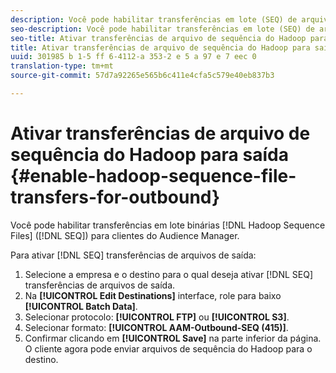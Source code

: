 ```yaml
---
description: Você pode habilitar transferências em lote (SEQ) de arquivos de sequência do Hadoop (SEQ) para clientes do Audience Manager.
seo-description: Você pode habilitar transferências em lote (SEQ) de arquivos de sequência do Hadoop (SEQ) para clientes do Audience Manager.
seo-title: Ativar transferências de arquivo de sequência do Hadoop para saída
title: Ativar transferências de arquivo de sequência do Hadoop para saída
uuid: 301985 b 1-5 ff 6-4112-a 353-2 e 5 a 97 e 7 eec 0
translation-type: tm+mt
source-git-commit: 57d7a92265e565b6c411e4cfa5c579e40eb837b3

---
```



# Ativar transferências de arquivo de sequência do Hadoop para saída {#enable-hadoop-sequence-file-transfers-for-outbound}

Você pode habilitar transferências em lote binárias [!DNL Hadoop Sequence Files] ([!DNL SEQ]) para clientes do Audience Manager.

<!-- REMOVED FROM PUBLIC DOCS: The advantages of using [!DNL Hadoop SEQ] files are listed in the [public documentation](https://marketing.adobe.com/resources/help/en_US/aam/outbound-seq-files.html). -->

Para ativar [!DNL SEQ] transferências de arquivos de saída:

1. Selecione a empresa e o destino para o qual deseja ativar [!DNL SEQ] transferências de arquivos de saída.
1. Na **[!UICONTROL Edit Destinations]** interface, role para baixo **[!UICONTROL Batch Data]**.
1. Selecionar protocolo: **[!UICONTROL FTP]** ou **[!UICONTROL S3]**.
1. Selecionar formato: **[!UICONTROL AAM-Outbound-SEQ (415)]**.
1. Confirmar clicando em **[!UICONTROL Save]** na parte inferior da página. O cliente agora pode enviar arquivos de sequência do Hadoop para o destino.
